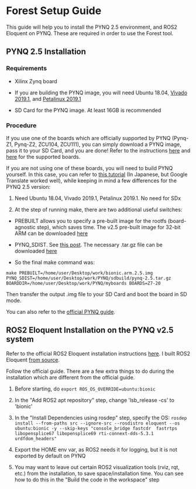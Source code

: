 # Forest Setup Guide

This guide will help you to install the PYNQ 2.5 environment, and ROS2 Eloquent on PYNQ. These are required in order to use the Forest tool.

## PYNQ 2.5 Installation

### Requirements

- Xilinx Zynq board

- If you are building the PYNQ image, you will need Ubuntu 18.04, 
[Vivado 2019.1](https://www.xilinx.com/support/download/index.html/content/xilinx/en/downloadNav/vivado-design-tools/2019-1.html), 
and [Petalinux 2019.1](https://www.xilinx.com/support/download/index.html/content/xilinx/en/downloadNav/embedded-design-tools/2019-1.html)

- SD Card for the PYNQ image. At least 16GB is recommended

### Procedure 

If you use one of the boards which are officially supported by PYNQ (Pynq-Z1, Pynq-Z2, ZCU104, ZCU111), you can simply
download a PYNQ image, pass it to your SD Card, and you are done! Refer to the instructions [here](http://www.pynq.io/board.html)
and [here](https://pynq.readthedocs.io/en/v2.5/getting_started.html) for the supported boards.

If you are not using one of these boards, you will need to build PYNQ yourself. In this case, you can refer to 
[this tutorial](https://wasa-labo.com/wp/?p=612) (In Japanese, but Google Translate worked well), while keeping 
in mind a few differences for the PYNQ 2.5 version:

1. Need Ubuntu 18.04, Vivado 2019.1, Petalinux 2019.1. No need for SDx

2. At the step of running make, there are two additional useful switches:

- PREBUILT allows you to specify a pre-built image for the rootfs (board-agnostic step), which saves time.
The v2.5 pre-built image for 32-bit ARM can be downloaded [here](http://bit.ly/33fftBw)

- PYNQ_SDIST. See [this post](https://discuss.pynq.io/t/pynq-build-on-custom-board-freezes/1236).
The necessary .tar.gz file can be downloaded [here](https://github.com/Xilinx/PYNQ/releases/download/v2.5/pynq-2.5.tar.gz)

- So the final make command was:

`make PREBUILT=/home/user/Desktop/work/bionic.arm.2.5.img 
PYNQ_SDIST=/home/user/Desktop/work/PYNQ/sdbuild/pynq-2.5.tar.gz
BOARDDIR=/home/user/Desktop/work/PYNQ/myboards BOARDS=Z7-20`

Then transfer the output .img file to your SD Card and boot the board in SD mode.

You can also refer to the [official PYNQ guide](https://pynq.readthedocs.io/en/v2.5/pynq_sd_card.html).

## ROS2 Eloquent Installation on the PYNQ v2.5 system

Refer to the official ROS2 Eloquent installation instructions [here](https://index.ros.org/doc/ros2/Installation/Eloquent/). I built ROS2 Eloquent [from source](https://index.ros.org/doc/ros2/Installation/Eloquent/Linux-Development-Setup/).

Follow the official guide. There are a few extra things to do during the installation which are different from the official guide.

1. Before starting, do `export ROS_OS_OVERRIDE=ubuntu:bionic`

2. In the "Add ROS2 apt repository" step, change 'lsb_release -cs' to 'bionic'

3. In the "Install Dependencies using rosdep" step, specify the OS:
`rosdep install --from-paths src --ignore-src --rosdistro eloquent --os ubuntu:bionic -y --skip-keys "console_bridge fastcdr 
fastrtps libopensplice67 libopensplice69 rti-connext-dds-5.3.1 urdfdom_headers"`

4. Export the HOME env var, as ROS2 needs it for logging, but it is not exported by default on PYNQ

5. You may want to leave out certain ROS2 visualization tools (rviz, rqt, etc.) from the installation, to save space/installation time. You can see how to do this in the "Build the code in the workspace" step
